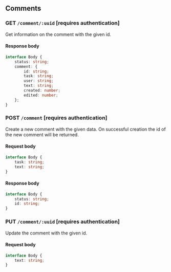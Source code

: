 ## Comments

### GET `/comment/:uuid` [requires authentication]

Get information on the comment with the given id.

#### Response body

```typescript
interface Body {
    status: string;
    comment: {
        id: string;
        task: string;
        user: string;
        text: string;
        created: number;
        edited: number;
    };
}
```

### POST `/comment` [requires authentication]

Create a new comment with the given data. On successful creation the id of the new comment will
be returned.

#### Request body

```typescript
interface Body {
    task: string;
    text: string;
}
```

#### Response body

```typescript
interface Body {
    status: string;
    id: string;
}
```

### PUT `/comment/:uuid` [requires authentication]

Update the comment with the given id.

#### Request body

```typescript
interface Body {
    text: string;
}
```

